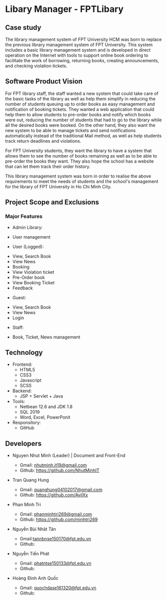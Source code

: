 # Libary Manager - FPTLibary


## Case study

The library management system of FPT University HCM was born to replace the previous library management system of FPT University. This system includes a basic library management system 
and is developed in direct operation on the Internet with tools to support online book ordering to facilitate the work of borrowing, returning books, creating announcements, and checking violation 
tickets.

## Software Product Vision

For FPT library staff, the staff wanted a new system that could take care of the basic tasks of the library as well as help them simplify in reducing the number of students queuing up to order books 
as easy management and notification of booking tickets. They wanted a web application that could help them to allow students to pre-order books and notify which books were out, reducing the number of students that had to go to the library while all the desired books were booked. On the 
other hand, they also want the new system to be able to manage tickets and send notifications automatically instead of the traditional Mail method, as well as help students track return deadlines and violations.

For FPT University students, they want the library to have a system that allows them to see the number of books remaining as well as to be able to pre-order the books they want. They also hope the school has a website that can let them track their order history.

This library management system was born in order to realise the above requirements to meet the needs of students and the school's management for the library of FPT University in Ho Chi Minh City.


## Project Scope and Exclusions
### Major Features
*  Admin Library:
-  User management

*  User (Logged):
-  View, Search Book 
-  View News
-  Booking
-  View Violation ticket
-  Pre-Order book
-  View Booking Ticket
-  Feedback

*  Guest:
-  View, Search Book 
-  View News
-  Login

*  Staff:
-  Book, Ticket, News management

## Technology
- Frontend:
    - HTML5
    - CSS3
    - Javascript
    - SCSS
- Backend:
   - JSP + Servlet + Java
- Tools:
   - Netbean 12.6 and JDK 1.8
   - SQL 2019
   - Word, Excel, PowerPonit
- Responsitory:
   - GitHub
## Developers
- Nguyen Nhut Minh (Leader) | Document and Front-End 
    - Gmail: nhutminh.it19@gmail.com  
    - Github: https://github.com/NhutMinhIT

- Tran Quang Hung
    - Gmail: quanghung04102017@gmail.com   
    - Github: https://github.com/AvilXx
    
- Phan Minh Tri
    - Gmail: phanminhtri269@gmail.com  
    - Github: https://github.com/minhtri269
 
- Nguyễn Bùi Nhât Tân
    - Gmail:tannbnse150170@fpt.edu.vn 
    - Github: 
    
- Nguyễn Tiến Phát
    - Gmail: phatntse150133@fpt.edu.vn
    - Github: 
    
- Hoàng Đình Anh Quốc
    - Gmail: quochdase161320@fpt.edu.vn   
    - Github: 
    
